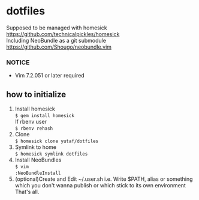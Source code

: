 # dotfiles

Supposed to be managed with homesick  
https://github.com/technicalpickles/homesick  
Including NeoBundle as a git submodule  
https://github.com/Shougo/neobundle.vim 
### NOTICE ###
* Vim 7.2.051 or later required

## how to initialize
1. Install homesick  
  `$ gem install homesick`  
  If rbenv user  
  `$ rbenv rehash`
2. Clone  
  `$ homesick clone yutaf/dotfiles`
3. Symlink to home  
  `$ homesick symlink dotfiles`
4. Install NeoBundles  
  `$ vim`  
  `:NeoBundleInstall`
5. (optional)Create and Edit ~/.user.sh
  i.e. Write $PATH, alias or something which you don't wanna publish or which stick to its own environment
That's all.
